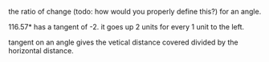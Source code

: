 the ratio of change (todo: how would you properly define this?) for an angle. 

116.57* has a tangent of -2. it goes up 2 units for every 1 unit to the left.

tangent on an angle gives the vetical distance covered divided by the horizontal distance.